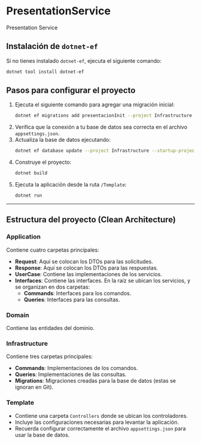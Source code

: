 # PresentationService

Presentation Service

## Instalación de `dotnet-ef`

Si no tienes instalado `dotnet-ef`, ejecuta el siguiente comando:

```bash
dotnet tool install dotnet-ef
```

## Pasos para configurar el proyecto

1. Ejecuta el siguiente comando para agregar una migración inicial:
    ```bash
    dotnet ef migrations add presentacionInit --project Infrastructure --startup-project PresentationService --output-dir Migrations
    ```
2. Verifica que la conexión a tu base de datos sea correcta en el archivo `appsettings.json`.
3. Actualiza la base de datos ejecutando:
    ```bash
    dotnet ef database update --project Infrastructure --startup-project PresentationService
    ```
4. Construye el proyecto:
    ```bash
    dotnet build
    ```
5. Ejecuta la aplicación desde la ruta `/Template`:
    ```bash
    dotnet run
    ```

---

## Estructura del proyecto (Clean Architecture)

### Application

Contiene cuatro carpetas principales:

- **Request**: Aquí se colocan los DTOs para las solicitudes.
- **Response**: Aquí se colocan los DTOs para las respuestas.
- **UserCase**: Contiene las implementaciones de los servicios.
- **Interfaces**: Contiene las interfaces. En la raíz se ubican los servicios, y se organizan en dos carpetas:
  - **Commands**: Interfaces para los comandos.
  - **Queries**: Interfaces para las consultas.

### Domain

Contiene las entidades del dominio.

### Infrastructure

Contiene tres carpetas principales:

- **Commands**: Implementaciones de los comandos.
- **Queries**: Implementaciones de las consultas.
- **Migrations**: Migraciones creadas para la base de datos (estas se ignoran en Git).

### Template

- Contiene una carpeta `Controllers` donde se ubican los controladores.
- Incluye las configuraciones necesarias para levantar la aplicación.
- Recuerda configurar correctamente el archivo `appsettings.json` para usar la base de datos.

